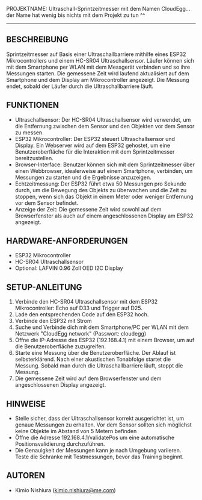 PROJEKTNAME: Ultraschall-Sprintzeitmesser mit dem Namen CloudEgg... der Name hat wenig bis nichts mit dem Projekt zu tun ^^

----------------------------------------

BESCHREIBUNG
------------

Sprintzeitmesser auf Basis einer Ultraschallbarriere mithilfe eines ESP32 Mikrocontrollers und einem HC-SR04 Ultraschallsensor.
Läufer können sich mit dem Smartphone per WLAN mit dem Messgerät verbinden und so ihre Messungen starten. Die gemessene Zeit wird laufend aktualisiert auf dem Smartphone und dem Display am Mikrocontroller angezeigt.
Die Messung endet, sobald der Läufer durch die Ultraschallbarriere läuft.

FUNKTIONEN
----------

- Ultraschallsensor: Der HC-SR04 Ultraschallsensor wird verwendet, um die Entfernung zwischen dem Sensor und den Objekten vor dem Sensor zu messen. 
- ESP32 Mikrocontroller: Der ESP32 steuert Ultraschallsensor und Display. Ein Webserver wird auf dem ESP32 gehostet, um eine Benutzeroberfläche für die Interaktion mit dem Sprintzeitmesser bereitzustellen.
- Browser-Interface: Benutzer können sich mit dem Sprintzeitmesser über einen Webbrowser, idealerweise auf einem Smartphone, verbinden, um Messungen zu starten und die Ergebnisse anzuzeigen.
- Echtzeitmessung: Der ESP32 führt etwa 50 Messungen pro Sekunde durch, um die Bewegung des Objekts zu überwachen und die Zeit zu stoppen, wenn sich das Objekt in einem Meter oder weniger Entfernung vor dem Sensor befindet.
- Anzeige der Zeit: Die gemessene Zeit wird sowohl auf dem Browserfenster als auch auf einem angeschlossenen Display am ESP32 angezeigt.

HARDWARE-ANFORDERUNGEN
-----------------------

- ESP32 Mikrocontroller
- HC-SR04 Ultraschallsensor
- Optional: LAFVIN 0.96 Zoll OED I2C Display

SETUP-ANLEITUNG
---------------

1. Verbinde den HC-SR04 Ultraschallsensor mit dem ESP32 Mikrocontroller: Echo auf D33 und Trigger auf D25.
2. Lade den entsprechenden Code auf den ESP32 hoch.
3. Verbinde den ESP32 mit Strom
4. Suche und Verbinde dich mit dem Smartphone/PC per WLAN mit dem Netzwerk "CloudEgg network" (Passwort: cloudegg)
6. Öffne die IP-Adresse des ESP32 (192.168.4.1) mit einem Browser, um auf die Benutzeroberfläche zuzugreifen.
7. Starte eine Messung über die Benutzeroberfläche. Der Ablauf ist selbsterklärend. Nach einer akustischen Tonabfolge startet die Messung. Sobald man durch die Ultraschallbarriere läuft, stoppt die Messung.
8. Die gemessene Zeit wird auf dem Browserfenster und dem angeschlossenen Display angezeigt.

HINWEISE
--------

- Stelle sicher, dass der Ultraschallsensor korrekt ausgerichtet ist, um genaue Messungen zu erhalten. Vor dem Sensor sollten sich möglichst keine Objekte im Abstand von 5 Metern befinden
- Öffne die Adresse 192.168.4.1/validatePos um eine automatische Positionsvalidierung durchzuführen.
- Die Genauigkeit der Messungen kann je nach Umgebung variieren. Teste die Schranke mit Testmessungen, bevor das Training beginnt.

AUTOREN
-------

- Kimio Nishiura (kimio.nishiura@me.com)


